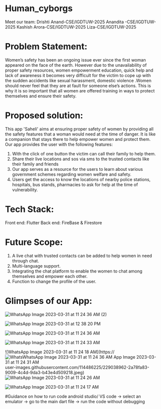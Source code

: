 # Human_cyborgs
Meet our team: 
Drishti Anand-CSE/IGDTUW-2025
Anandita -CSE/IGDTUW-2025
Kashish Arora-CSE/IGDTUW-2025
Liza-CSE/IGDTUW-2025

# Problem Statement:
Women’s safety has been an ongoing issue ever since the first woman appeared on the face of the earth. However due to the unavailability of proper safety resources, women empowerment education, quick help and lack of awareness it becomes very difficult for the victim to cope up with the sudden accidents like sexual harassment, domestic violence .Women should never feel that they are at fault for someone else’s actions. This is why it is so important that all women are offered training in ways to protect themselves and ensure their safety.

# Proposed solution:
This app 'Saheli' aims at ensuring proper safety of women by providing all the safety features that a woman would need at the time of danger.
It is like a companion that stays there to help empower women and protect them. Our app provides the user with the following features:
   1. With the click of one button the victim can call their family to help them.
   2. Share their live locations and sos via sms to the trusted contacts like their family and friends
   3. Our app serves as a resource for the users to learn about various government schemes regarding women welfare and safety.
   4. Users get the access to  know the locations of nearby police stations, hospitals, bus stands, pharmacies to ask for help at the time of vulnerability.

# Tech Stack:
Front end: Flutter
Back end: FireBase & Firestore

# Future Scope:
1. A live chat with trusted contacts can be added to help women in need through chat.
2. Multi-language support.
3. Integrating the chat platform to enable the women to chat among themselves and empower each other.
4. Function to  change the profile of the user.

# Glimpses of our App:

![WhatsApp Image 2023-03-31 at 11 24 36 AM (2)](https://user-images.githubusercontent.com/114486225/229035827-3a2645da-30ef-4742-86a3-44ae4d9623ba.jpeg)


![WhatsApp Image 2023-03-31 at 12 38 20 PM](https://user-images.githubusercontent.com/114486225/229048942-10d9cdb7-95e8-4c4f-9eb3-2a771fedbdab.jpeg)

![WhatsApp Image 2023-03-31 at 11 24 36 AM](https://user-images.githubusercontent.com/114486225/229035871-af44af34-165c-40e7-aa5e-9462b7589397.jpeg)

![WhatsApp Image 2023-03-31 at 11 24 33 AM](https://user-images.githubusercontent.com/114486225/229035907-a7b0fbd7-314b-411c-af2d-16dbf7e7cc27.jpeg)

![WhatsApp Image 2023-03-31 at 11 24 18 AM](https://![Whats![WhatsApp Image 2023-03-31 at 11 24 36 AM](https://user-images.githubusercontent.com/114486225/229039016-b9e7860d-f5bb-460b-b5b8-45ffe377ce1a.jpeg)
App Image 2023-03-31 at 11 24 31 AM](https://user-images.githubusercontent.com/114486225/229039000-5bda301e-5337-40d4-a5f0-f8a50ddd33bd.jpeg)
user-images.githubusercontent.com/114486225/229038962-2a78fa83-9009-4c4d-9da3-b43e4d509218.jpeg)
![WhatsApp Image 2023-03-31 at 11 24 26 AM](https://user-images.githubusercontent.com/114486225/229038981-1112f6c1-72c0-4a89-b641-313e29022c91.jpeg)

![WhatsApp Image 2023-03-31 at 11 24 17 AM](https://user-images.githubusercontent.com/114486225/229038941-3c4fe610-70e7-4205-96b7-f57b9e5471dc.jpeg)

#Guidance on how to run code
android studio/ VS code -> select an emulator -> go to the main dart file  ->  run the code without debugging
